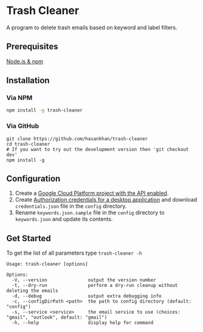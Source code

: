 # Trash Cleaner

A program to delete trash emails based on keyword and label filters.

## Prerequisites

[Node.js & npm](https://docs.npmjs.com/downloading-and-installing-node-js-and-npm)

## Installation 

### Via NPM
```bash
npm install -g trash-cleaner
```
### Via GitHub
```
git clone https://github.com/hasankhan/trash-cleaner
cd trash-cleaner
# If you want to try out the development version then 'git checkout dev'
npm install -g
```

## Configuration
1. Create a [Google Cloud Platform project with the API enabled](https://developers.google.com/workspace/guides/create-project).
2. Create [Authorization credentials for a desktop application](https://developers.google.com/workspace/guides/create-credentials) and download `credentials.json` file in the `config` directory.
3. Rename `keywords.json.sample` file in the `config` directory to `keywords.json` and update its contents.

## Get Started
To get the list of all parameters type `trash-cleaner -h`

```
Usage: trash-cleaner [options]

Options:
  -V, --version               output the version number
  -t, --dry-run               perform a dry-run cleanup without deleting the emails
  -d, --debug                 output extra debugging info
  -c, --configDirPath <path>  the path to config directory (default: "config")
  -s, --service <service>     the email service to use (choices: "gmail", "outlook", default: "gmail")
  -h, --help                  display help for command
```